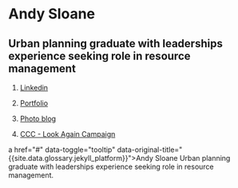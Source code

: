 # Andy Sloane 

## Urban planning graduate with leaderships experience seeking role in resource management

   1. [Linkedin](https://www.linkedin.com/in/andysloane)
    
   2. [Portfolio](https://readymag.com/u98679279/andysloane/)

   3. [Photo blog](http://andy-in-nz.tumblr.com/)

   4. [CCC - Look Again Campaign](https://www.youtube.com/watch?v=6Mei7Nr9bRs)

 a href="#" data-toggle="tooltip" data-original-title="{{site.data.glossary.jekyll_platform}}">Andy Sloane</a> Urban planning graduate with leaderships experience seeking role in resource management.</a>

